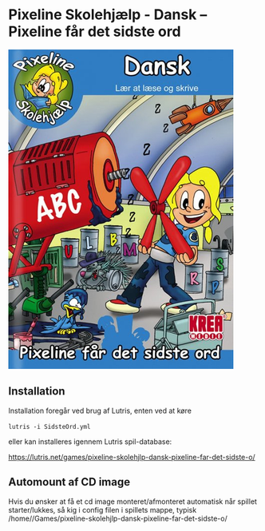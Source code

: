 # Pixeline Skolehjælp - Dansk – Pixeline får det sidste ord

![Front](front.jpg)

## Installation

Installation foregår ved brug af Lutris, enten ved at køre

`
lutris -i SidsteOrd.yml
`

eller kan installeres igennem Lutris spil-database:

https://lutris.net/games/pixeline-skolehjlp-dansk-pixeline-far-det-sidste-o/

## Automount af CD image

Hvis du ønsker at få et cd image monteret/afmonteret automatisk når spillet
starter/lukkes, så kig i config filen i spillets mappe, typisk
/home/<bruger>/Games/pixeline-skolehjlp-dansk-pixeline-far-det-sidste-o/

